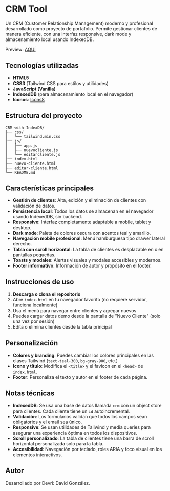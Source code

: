 # CRM Tool

Un CRM (Customer Relationship Management) moderno y profesional desarrollado como proyecto de portafolio. Permite gestionar clientes de manera eficiente, con una interfaz responsive, dark mode y almacenamiento local usando IndexedDB.

Preview: [AQUÍ](https://davidgr11.github.io/crm-tool/)

## Tecnologías utilizadas

- **HTML5**
- **CSS3** (Tailwind CSS para estilos y utilidades)
- **JavaScript (Vanilla)**
- **IndexedDB** (para almacenamiento local en el navegador)
- **Iconos**: [Icons8](https://icons8.com/)

## Estructura del proyecto

```
CRM with IndexDB/
├── css/
│   └── tailwind.min.css
├── js/
│   ├── app.js
│   ├── nuevocliente.js
│   └── editarcliente.js
├── index.html
├── nuevo-cliente.html
├── editar-cliente.html
└── README.md
```

## Características principales

- **Gestión de clientes**: Alta, edición y eliminación de clientes con validación de datos.
- **Persistencia local**: Todos los datos se almacenan en el navegador usando IndexedDB, sin backend.
- **Responsive**: Interfaz completamente adaptable a mobile, tablet y desktop.
- **Dark mode**: Paleta de colores oscura con acentos teal y amarillo.
- **Navegación mobile profesional**: Menú hamburguesa tipo drawer lateral derecho.
- **Tabla con scroll horizontal**: La tabla de clientes es desplazable en x en pantallas pequeñas.
- **Toasts y modales**: Alertas visuales y modales accesibles y modernos.
- **Footer informativo**: Información de autor y propósito en el footer.

## Instrucciones de uso

1. **Descarga o clona el repositorio**
2. Abre `index.html` en tu navegador favorito (no requiere servidor, funciona localmente)
3. Usa el menú para navegar entre clientes y agregar nuevos
4. Puedes cargar datos demo desde la pantalla de "Nuevo Cliente" (solo una vez por sesión)
5. Edita o elimina clientes desde la tabla principal

## Personalización

- **Colores y branding**: Puedes cambiar los colores principales en las clases Tailwind (`text-teal-300`, `bg-gray-900`, etc.)
- **Icono y título**: Modifica el `<title>` y el favicon en el `<head>` de `index.html`.
- **Footer**: Personaliza el texto y autor en el footer de cada página.

## Notas técnicas

- **IndexedDB**: Se usa una base de datos llamada `crm` con un object store para clientes. Cada cliente tiene un `id` autoincremental.
- **Validación**: Los formularios validan que todos los campos sean obligatorios y el email sea único.
- **Responsive**: Se usan utilidades de Tailwind y media queries para asegurar una experiencia óptima en todos los dispositivos.
- **Scroll personalizado**: La tabla de clientes tiene una barra de scroll horizontal personalizada solo para la tabla.
- **Accesibilidad**: Navegación por teclado, roles ARIA y foco visual en los elementos interactivos.

## Autor

Desarrollado por Devri: David González.
